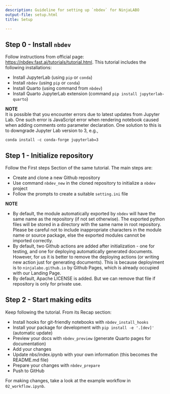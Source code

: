 ```yaml
---
description: Guideline for setting up `nbdev` for NinjaLABO
output-file: setup.html
title: Setup

---
```




<!-- WARNING: THIS FILE WAS AUTOGENERATED! DO NOT EDIT! -->

## Step 0 - Install `nbdev`

Follow instructions from official page: https://nbdev.fast.ai/tutorials/tutorial.html. This tutorial includes the following installations:

- Install JupyterLab (using `pip` or `conda`)  
- Install `nbdev` (using `pip` or `conda`)  
- Install Quarto (using command from `nbdev`)  
- Install Quarto JupyterLab extension (command `pip install jupyterlab-quarto`)  

**NOTE**  
It is possible that you encounter errors due to latest updates from Jupyter Lab. One such error is JavaScript error when rendering notebook caused when adding comments onto parameter declaration. One solution to this is to downgrade Jupyter Lab version to 3, e.g.,

```
conda install -c conda-forge jupyterlab=3
```

## Step 1 - Initialize repository

Follow the First steps Section of the same tutorial. The main steps are:

- Create and clone a new Github repository  
- Use command `nbdev_new` in the cloned repository to initialize a `nbdev` project  
- Follow the prompts to create a suitable `setting.ini` file

**NOTE**  

- By default, the module automatically exported by `nbdev` will have the same name as the repository (if not set otherwise). The exported python files will be stored in a directory with the same name in root repository. Please be careful not to include inappropriate characters in the module name or source package, else the exported modules cannot be imported correctly.  
- By default, two Github actions are added after initialization - one for testing, and one for deploying automatically generated documents. However, for us it is better to remove the deploying actions (or writing new action just for generating documents). This is because deployiment is to `ninjalabo.github.io` by Github Pages, which is already occupied with our Landing Page.  
- By default, Apache LICENSE is added. But we can remove that file if repository is only for private use.

## Step 2 - Start making edits

Keep following the tutorial. From its Recap section:  

- Install hooks for git-friendly notebooks with `nbdev_install_hooks`  
- Install your package for development with `pip install -e '.[dev]'` (automatic update)  
- Preview your docs with `nbdev_preview` (generate Quarto pages for documentation)  
- Add your changes  
- Update nbs/index.ipynb with your own information (this becomes the README.md file)  
- Prepare your changes with `nbdev_prepare`  
- Push to GitHub  

For making changes, take a look at the example workflow in `02_workflow.ipynb`.


